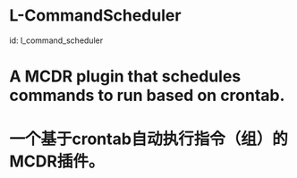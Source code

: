 # L-CommandScheduler
 id: l_command_scheduler
# A  MCDR plugin that schedules commands to run based on crontab.
# 一个基于crontab自动执行指令（组）的MCDR插件。
